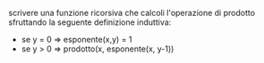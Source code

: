 scrivere una funzione ricorsiva che calcoli l'operazione di prodotto sfruttando la seguente definizione induttiva:
- se y = 0 => esponente(x,y) = 1
- se y > 0 => prodotto(x, esponente(x, y-1))